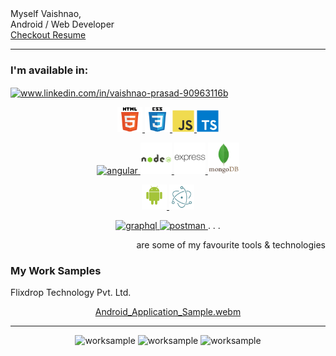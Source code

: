 <div align="left"> Myself Vaishnao, </div>
<div align="left"> Android / Web Developer </div>
<div align="left">
  <a href="https://docs.google.com/document/d/e/2PACX-1vSCZVQDxNndVKnS1GG58dNtaC-C7EOfH0jymEkE9Nbvu2WqXA25BDULk_RpXA1gmvui3_ALXH-WRSuc/pub">
  <label>Checkout Resume</label>
  </a>
</div>
<hr>
<h3 align="left">I'm available in:</h3>
<p align="left">
<a href="https://www.linkedin.com/in/vaishnao-prasad-90963116b?lipi=urn%3Ali%3Apage%3Ad_flagship3_profile_view_base_contact_details%3B7VuykM38QCiH54raBLKMEA%3D%3D" target="blank"><img align="center" src="https://raw.githubusercontent.com/rahuldkjain/github-profile-readme-generator/master/src/images/icons/Social/linked-in-alt.svg" alt="www.linkedin.com/in/vaishnao-prasad-90963116b" height="30" width="40" /></a>

<p align="center"> <a href="https://www.w3.org/html/" target="_blank" rel="noreferrer"> <img src="https://raw.githubusercontent.com/devicons/devicon/master/icons/html5/html5-original-wordmark.svg" alt="html5" width="40" height="40"/> </a> <a href="https://www.w3schools.com/css/" target="_blank" rel="noreferrer"> <img src="https://raw.githubusercontent.com/devicons/devicon/master/icons/css3/css3-original-wordmark.svg" alt="css3" width="40" height="40"/> </a> <a href="https://developer.mozilla.org/en-US/docs/Web/JavaScript" target="_blank" rel="noreferrer"> <img src="https://raw.githubusercontent.com/devicons/devicon/master/icons/javascript/javascript-original.svg" alt="javascript" width="35" height="35"/> </a><a href="https://www.typescriptlang.org/" target="_blank" rel="noreferrer"> <img src="https://raw.githubusercontent.com/devicons/devicon/master/icons/typescript/typescript-original.svg" alt="typescript" width="35" height="35"/> </a> </p>

<p align="center"> <a href="https://angular.io" target="_blank" rel="noreferrer"> <img src="https://angular.io/assets/images/logos/angular/angular.svg" alt="angular" width="50" height="50"/> </a> <a href="https://nodejs.org" target="_blank" rel="noreferrer"> <img src="https://raw.githubusercontent.com/devicons/devicon/master/icons/nodejs/nodejs-original-wordmark.svg" alt="nodejs" width="50" height="50"/> </a> <a href="https://expressjs.com" target="_blank" rel="noreferrer"> <img src="https://raw.githubusercontent.com/devicons/devicon/master/icons/express/express-original-wordmark.svg" alt="express" width="50" height="50"/> </a> <a href="https://www.mongodb.com/" target="_blank" rel="noreferrer"> <img src="https://raw.githubusercontent.com/devicons/devicon/master/icons/mongodb/mongodb-original-wordmark.svg" alt="mongodb" width="50" height="50"/> </a> </p>

<p align="center"> <a href="https://developer.android.com" target="_blank" rel="noreferrer"> <img src="https://raw.githubusercontent.com/devicons/devicon/master/icons/android/android-original-wordmark.svg" alt="android" width="40" height="40"/> </a> <a href="https://www.electronjs.org" target="_blank" rel="noreferrer"> <img src="https://raw.githubusercontent.com/devicons/devicon/master/icons/electron/electron-original.svg" alt="electron" width="40" height="40"/> </a> </p>

<p align="center"> <a href="https://graphql.org" target="_blank" rel="noreferrer"> <img src="https://www.vectorlogo.zone/logos/graphql/graphql-icon.svg" alt="graphql" width="40" height="40"/> </a> <a href="https://postman.com" target="_blank" rel="noreferrer"> <img src="https://www.vectorlogo.zone/logos/getpostman/getpostman-icon.svg" alt="postman" width="40" height="40"/> </a> . . . </p>
<p align="right">are some of my favourite tools & technologies</p>

<h3 align="left">My Work Samples</h3>
<p align="left"> Flixdrop Technology Pvt. Ltd. </p>

<div align="center" width="50%">

  [Android_Application_Sample.webm](https://github.com/vaishnaoprasad/vaishnaoprasad/assets/72007797/c4d36c76-d496-4881-ab94-2e95b7c7b8f6)

</div>
<hr>  
<p align="center"> 
  <img src="https://github.com/vaishnaoprasad/assets/blob/main/Screenshot%20from%202023-08-05%2016-21-53.png" alt="worksample" width="20%" height="150"/>
   <img src="https://github.com/vaishnaoprasad/assets/blob/main/Screenshot%20from%202023-08-05%2016-20-22.png" alt="worksample" width="50%" height="250"/>
    <img src="https://github.com/vaishnaoprasad/assets/blob/main/Screenshot%20from%202023-08-05%2016-20-40.png" alt="worksample" width="20%" height="150"/> </p>
